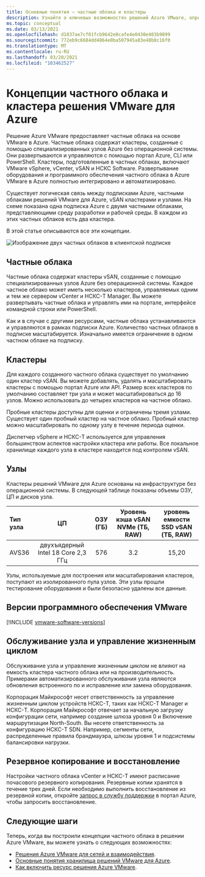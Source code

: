 ```yaml
---
title: Основные понятия — частные облака и кластеры
description: Узнайте о ключевых возможностях решений Azure VMware, определяемых программными центрами обработки данных и кластерами vSphere.
ms.topic: conceptual
ms.date: 03/13/2021
ms.openlocfilehash: d1837ae7cf01fcb9642e0cafe4e0430e403b9899
ms.sourcegitcommit: 772eb9c6684dd4864e0ba507945a83e48b8c16f0
ms.translationtype: MT
ms.contentlocale: ru-RU
ms.lasthandoff: 03/20/2021
ms.locfileid: "103462527"
---
```

#  <a name="azure-vmware-solution-private-cloud-and-cluster-concepts"></a>Концепции частного облака и кластера решения VMware для Azure

Решение Azure VMware предоставляет частные облака на основе VMware в Azure. Частные облака содержат кластеры, созданные с помощью специализированных узлов Azure без операционной системы. Они развертываются и управляются с помощью портал Azure, CLI или PowerShell.  Кластеры, подготовленные в частных облаках, включают VMware vSphere, vCenter, vSAN и НСКС Software. Развертывание оборудования и программного обеспечения частного облака в Azure VMware в Azure полностью интегрировано и автоматизировано.

Существует логическая связь между подписками Azure, частными облаками решений VMware для Azure, vSAN кластерами и узлами. На схеме показана одна подписка Azure с двумя частными облаками, представляющими среду разработки и рабочей среды.  В каждом из этих частных облаков есть два кластера. 

В этой статье описываются все эти концепции.

![Изображение двух частных облаков в клиентской подписке](./media/hosts-clusters-private-clouds-final.png)


## <a name="private-clouds"></a>Частные облака

Частные облака содержат кластеры vSAN, созданные с помощью специализированных узлов Azure без операционной системы. Каждое частное облако может иметь несколько кластеров, управляемых одним и тем же сервером vCenter и НСКС-T Manager. Вы можете развертывать частные облака и управлять ими на портале, интерфейсе командной строки или PowerShell. 

Как и в случае с другими ресурсами, частные облака устанавливаются и управляются в рамках подписки Azure. Количество частных облаков в подписке масштабируется. Изначально имеется ограничение в одном частном облаке на подписку.

## <a name="clusters"></a>Кластеры
Для каждого созданного частного облака существует по умолчанию один кластер vSAN. Вы можете добавлять, удалять и масштабировать кластеры с помощью портал Azure или API.  Размер всех кластеров по умолчанию составляет три узла и может масштабироваться до 16 узлов. Можно использовать до четырех кластеров на частное облако.

Пробные кластеры доступны для оценки и ограничены тремя узлами. Существует один пробный кластер на частное облако. Пробный кластер можно масштабировать по одному узлу в течение периода оценки.

Диспетчер vSphere и НСКС-T используется для управления большинством аспектов настройки кластера или работы. Все локальное хранилище каждого узла в кластере находится под контролем vSAN.

## <a name="hosts"></a>Узлы

Кластеры решений VMware для Azure основаны на инфраструктуре без операционной системы. В следующей таблице показаны объемы ОЗУ, ЦП и дисков узла.

| Тип узла              |             ЦП             |   ОЗУ (ГБ)   |  Уровень кэша vSAN NVMe (ТБ, RAW)  |  уровень емкости SSD vSAN (ТБ, RAW)  |
| :---                   |            :---:            |    :---:     |               :---:              |                :---:               |
| AVS36          |  двухъядерный Intel 18 Core 2,3 ГГц  |     576      |                3.2               |                15,20               |

Узлы, используемые для построения или масштабирования кластеров, поступают из изолированного пула узлов. Эти узлы прошли тестирование оборудования и были безопасно удалены все данные. 

## <a name="vmware-software-versions"></a>Версии программного обеспечения VMware

[!INCLUDE [vmware-software-versions](includes/vmware-software-versions.md)]


## <a name="host-maintenance-and-lifecycle-management"></a>Обслуживание узла и управление жизненным циклом

Обслуживание узла и управление жизненным циклом не влияют на емкость кластера частного облака или на производительность.  Примерами автоматизированного обслуживания узла являются обновления встроенного по и исправление или замена оборудования.

Корпорация Майкрософт несет ответственность за управление жизненным циклом устройств НСКС-T, таких как НСКС-T Manager и НСКС-T. Корпорация Майкрософт отвечает за начальную загрузку конфигурации сети, например создание шлюза уровня 0 и Включение маршрутизации North-South. Вы несете ответственность за конфигурацию НСКС-T SDN. Например, сегменты сети, распределенные правила брандмауэра, шлюзы уровня 1 и подсистемы балансировки нагрузки.

## <a name="backup-and-restoration"></a>Резервное копирование и восстановление

Настройки частного облака vCenter и НСКС-T имеют расписание почасового резервного копирования.  Резервные копии хранятся в течение трех дней. Если необходимо выполнить восстановление из резервной копии, откройте [запрос в службу поддержки](https://rc.portal.azure.com/#create/Microsoft.Support) в портал Azure, чтобы запросить восстановление.

## <a name="next-steps"></a>Следующие шаги

Теперь, когда вы построили концепции частного облака в решении Azure VMware, вы можете узнать о следующих возможностях: 

- [Решения Azure VMware для сетей и взаимодействия](concepts-networking.md).
- [Основные понятия хранилища решений VMware для Azure](concepts-storage.md).
- [Как включить ресурс решения Azure VMware](enable-azure-vmware-solution.md).

<!-- LINKS - internal -->
[concepts-networking]: ./concepts-networking.md

<!-- LINKS - external-->
[VCSA versions]: https://kb.vmware.com/s/article/2143838
[ESXi versions]: https://kb.vmware.com/s/article/2143832
[vSAN versions]: https://kb.vmware.com/s/article/2150753

